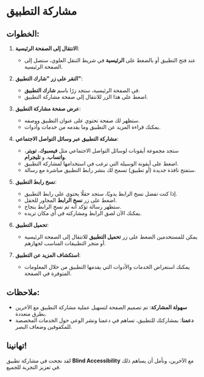 # مشاركة التطبيق

## الخطوات:

1. **الانتقال إلى الصفحة الرئيسية**:

   - عند فتح التطبيق أو بالضغط على **الرئيسية** في شريط التنقل العلوي، ستصل إلى الصفحة الرئيسية.

2. **النقر على زر "شارك التطبيق"**:

   - في الصفحة الرئيسية، ستجد زرًا باسم **شارك التطبيق**.
   - اضغط على هذا الزر للانتقال إلى صفحة مشاركة التطبيق.

3. **عرض صفحة مشاركة التطبيق**:

   - ستظهر لك صفحة تحتوي على عنوان التطبيق ووصفه.
   - يمكنك قراءة المزيد عن التطبيق وما يقدمه من خدمات وأدوات.

4. **مشاركة التطبيق عبر وسائل التواصل الاجتماعي**:

   - ستجد مجموعة أيقونات لوسائل التواصل الاجتماعي مثل **فيسبوك**، **تويتر**، **واتساب**، و **تليجرام**.
   - اضغط على أيقونة الوسيلة التي ترغب في استخدامها لمشاركة التطبيق.
   - ستفتح نافذة جديدة (أو تطبيق) تسمح لك بنشر رابط التطبيق مباشرة مع رسالة.

5. **نسخ رابط التطبيق**:

   - إذا كنت تفضل نسخ الرابط يدويًا، ستجد حقلًا يحتوي على رابط التطبيق.
   - اضغط على زر **نسخ الرابط** المجاور للحقل.
   - ستظهر رسالة تؤكد أنه تم نسخ الرابط بنجاح.
   - يمكنك الآن لصق الرابط ومشاركته في أي مكان تريده.

6. **تحميل التطبيق**:

   - يمكن للمستخدمين الضغط على زر **تحميل التطبيق** للانتقال إلى الصفحة الرئيسية أو متجر التطبيقات المناسب لجهازهم.

7. **استكشاف المزيد عن التطبيق**:

   - يمكنك استعراض الخدمات والأدوات التي يقدمها التطبيق من خلال المعلومات المتوفرة في الصفحة.

## ملاحظات:

- **سهولة المشاركة**: تم تصميم الصفحة لتسهيل عملية مشاركة التطبيق مع الآخرين بطرق متعددة.
- **دعمنا**: بمشاركتك للتطبيق، تساهم في دعمنا ونشر الوعي حول الخدمات المخصصة للمكفوفين وضعاف البصر.

## تهانينا!

لقد نجحت في مشاركة تطبيق **Blind Accessibility** مع الآخرين، ونأمل أن يساهم ذلك في تعزيز التجربة للجميع.